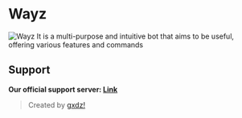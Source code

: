 # Wayz
![Wayz](https://i.ibb.co/mCyb0HR/1694985929455.jpg)
It is a multi-purpose and intuitive bot that aims to be useful, offering various features and commands

## Support
**Our official support server: [Link](https://discord.gg/6v2JVBEKW7)**
> Created by [gxdz!](https://discord.com/users/841131506549522463)
